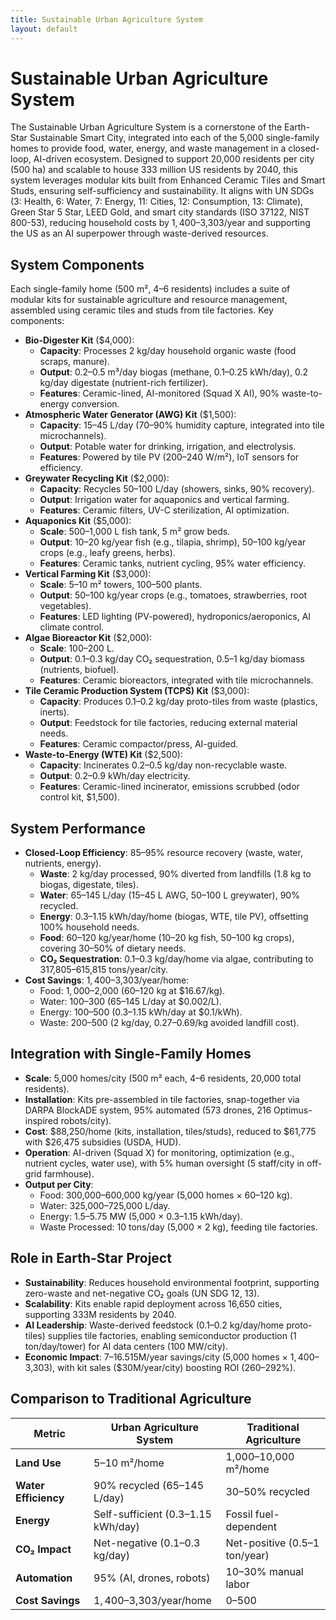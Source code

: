 ```yaml
---
title: Sustainable Urban Agriculture System
layout: default
---
```


# Sustainable Urban Agriculture System

The Sustainable Urban Agriculture System is a cornerstone of the Earth-Star Sustainable Smart City, integrated into each of the 5,000 single-family homes to provide food, water, energy, and waste management in a closed-loop, AI-driven ecosystem. Designed to support 20,000 residents per city (500 ha) and scalable to house 333 million US residents by 2040, this system leverages modular kits built from Enhanced Ceramic Tiles and Smart Studs, ensuring self-sufficiency and sustainability. It aligns with UN SDGs (3: Health, 6: Water, 7: Energy, 11: Cities, 12: Consumption, 13: Climate), Green Star 5 Star, LEED Gold, and smart city standards (ISO 37122, NIST 800-53), reducing household costs by $1,400–$3,303/year and supporting the US as an AI superpower through waste-derived resources.

## System Components
Each single-family home (500 m², 4–6 residents) includes a suite of modular kits for sustainable agriculture and resource management, assembled using ceramic tiles and studs from tile factories. Key components:

- **Bio-Digester Kit** ($4,000):
  - **Capacity**: Processes 2 kg/day household organic waste (food scraps, manure).
  - **Output**: 0.2–0.5 m³/day biogas (methane, 0.1–0.25 kWh/day), 0.2 kg/day digestate (nutrient-rich fertilizer).
  - **Features**: Ceramic-lined, AI-monitored (Squad X AI), 90% waste-to-energy conversion.
- **Atmospheric Water Generator (AWG) Kit** ($1,500):
  - **Capacity**: 15–45 L/day (70–90% humidity capture, integrated into tile microchannels).
  - **Output**: Potable water for drinking, irrigation, and electrolysis.
  - **Features**: Powered by tile PV (200–240 W/m²), IoT sensors for efficiency.
- **Greywater Recycling Kit** ($2,000):
  - **Capacity**: Recycles 50–100 L/day (showers, sinks, 90% recovery).
  - **Output**: Irrigation water for aquaponics and vertical farming.
  - **Features**: Ceramic filters, UV-C sterilization, AI optimization.
- **Aquaponics Kit** ($5,000):
  - **Scale**: 500–1,000 L fish tank, 5 m² grow beds.
  - **Output**: 10–20 kg/year fish (e.g., tilapia, shrimp), 50–100 kg/year crops (e.g., leafy greens, herbs).
  - **Features**: Ceramic tanks, nutrient cycling, 95% water efficiency.
- **Vertical Farming Kit** ($3,000):
  - **Scale**: 5–10 m² towers, 100–500 plants.
  - **Output**: 50–100 kg/year crops (e.g., tomatoes, strawberries, root vegetables).
  - **Features**: LED lighting (PV-powered), hydroponics/aeroponics, AI climate control.
- **Algae Bioreactor Kit** ($2,000):
  - **Scale**: 100–200 L.
  - **Output**: 0.1–0.3 kg/day CO₂ sequestration, 0.5–1 kg/day biomass (nutrients, biofuel).
  - **Features**: Ceramic bioreactors, integrated with tile microchannels.
- **Tile Ceramic Production System (TCPS) Kit** ($3,000):
  - **Capacity**: Produces 0.1–0.2 kg/day proto-tiles from waste (plastics, inerts).
  - **Output**: Feedstock for tile factories, reducing external material needs.
  - **Features**: Ceramic compactor/press, AI-guided.
- **Waste-to-Energy (WTE) Kit** ($2,500):
  - **Capacity**: Incinerates 0.2–0.5 kg/day non-recyclable waste.
  - **Output**: 0.2–0.9 kWh/day electricity.
  - **Features**: Ceramic-lined incinerator, emissions scrubbed (odor control kit, $1,500).

## System Performance
- **Closed-Loop Efficiency**: 85–95% resource recovery (waste, water, nutrients, energy).
  - **Waste**: 2 kg/day processed, 90% diverted from landfills (1.8 kg to biogas, digestate, tiles).
  - **Water**: 65–145 L/day (15–45 L AWG, 50–100 L greywater), 90% recycled.
  - **Energy**: 0.3–1.15 kWh/day/home (biogas, WTE, tile PV), offsetting 100% household needs.
  - **Food**: 60–120 kg/year/home (10–20 kg fish, 50–100 kg crops), covering 30–50% of dietary needs.
  - **CO₂ Sequestration**: 0.1–0.3 kg/day/home via algae, contributing to 317,805–615,815 tons/year/city.
- **Cost Savings**: $1,400–$3,303/year/home:
  - Food: $1,000–$2,000 (60–120 kg at $16.67/kg).
  - Water: $100–$300 (65–145 L/day at $0.002/L).
  - Energy: $100–$500 (0.3–1.15 kWh/day at $0.1/kWh).
  - Waste: $200–$500 (2 kg/day, $0.27–$0.69/kg avoided landfill cost).

## Integration with Single-Family Homes
- **Scale**: 5,000 homes/city (500 m² each, 4–6 residents, 20,000 total residents).
- **Installation**: Kits pre-assembled in tile factories, snap-together via DARPA BlockADE system, 95% automated (573 drones, 216 Optimus-inspired robots/city).
- **Cost**: $88,250/home (kits, installation, tiles/studs), reduced to $61,775 with $26,475 subsidies (USDA, HUD).
- **Operation**: AI-driven (Squad X) for monitoring, optimization (e.g., nutrient cycles, water use), with 5% human oversight (5 staff/city in off-grid farmhouse).
- **Output per City**:
  - Food: 300,000–600,000 kg/year (5,000 homes × 60–120 kg).
  - Water: 325,000–725,000 L/day.
  - Energy: 1.5–5.75 MW (5,000 × 0.3–1.15 kWh/day).
  - Waste Processed: 10 tons/day (5,000 × 2 kg), feeding tile factories.

## Role in Earth-Star Project
- **Sustainability**: Reduces household environmental footprint, supporting zero-waste and net-negative CO₂ goals (UN SDG 12, 13).
- **Scalability**: Kits enable rapid deployment across 16,650 cities, supporting 333M residents by 2040.
- **AI Leadership**: Waste-derived feedstock (0.1–0.2 kg/day/home proto-tiles) supplies tile factories, enabling semiconductor production (1 ton/day/tower) for AI data centers (100 MW/city).
- **Economic Impact**: $7–$16.515M/year savings/city (5,000 homes × $1,400–$3,303), with kit sales ($30M/year/city) boosting ROI (260–292%).

## Comparison to Traditional Agriculture
| **Metric**            | **Urban Agriculture System** | **Traditional Agriculture** |
|-----------------------|-----------------------------|-----------------------------|
| **Land Use**          | 5–10 m²/home               | 1,000–10,000 m²/home        |
| **Water Efficiency**  | 90% recycled (65–145 L/day) | 30–50% recycled             |
| **Energy**            | Self-sufficient (0.3–1.15 kWh/day) | Fossil fuel-dependent       |
| **CO₂ Impact**        | Net-negative (0.1–0.3 kg/day) | Net-positive (0.5–1 ton/year) |
| **Automation**        | 95% (AI, drones, robots)    | 10–30% manual labor         |
| **Cost Savings**      | $1,400–$3,303/year/home     | $0–$500
